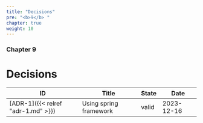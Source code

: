 ```yaml
---
title: "Decisions"
pre: "<b>9</b> "
chapter: true
weight: 10
---
```


### Chapter 9

# Decisions

| ID | Title | State | Date |
|----|-------|-------|------|
| [ADR-1]({{< relref "adr-1.md" >}}) | Using spring framework | valid | 2023-12-16 |
